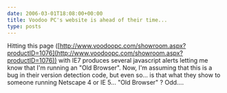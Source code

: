 ```yaml
---
date: 2006-03-01T18:08:00+00:00
title: Voodoo PC's website is ahead of their time...
type: posts
---
```

Hitting this page ([http://www.voodoopc.com/showroom.aspx?productID=1076](http://www.voodoopc.com/showroom.aspx?productID=1076)) with IE7 produces several javascript alerts letting me know that I'm running an "Old Browser". Now, I'm assuming that this is a bug in their version detection code, but even so... is that what they show to someone running Netscape 4 or IE 5... "Old Browser" ? Odd....
